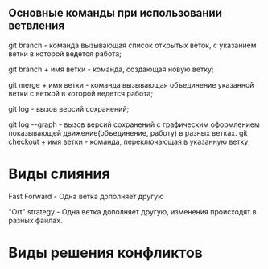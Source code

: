 ## Основные команды при использовании ветвления

git branch - команда вызывающая список открытых веток, с указанием ветки в которой ведется работа;

git branch + имя ветки - команда, создающая новую ветку;

git merge + имя ветки - команда вызывающая объединение указанной ветки с веткой в которой ведется работа;

git log - вызов версий сохранений;

git log --graph - вызов версий сохранений с графическим оформлением показывающей движение(объединение, работу) в разных ветках.
git checkout + имя ветки - команда, переключающая в указанную ветку;

# Виды слияния

Fast Forward - Одна ветка дополняет другую

"Ort" strategy - Одна ветка дополняет другую, изменения происходят в разных файлах. 

# Виды решения конфликтов



